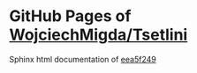 GitHub Pages of [WojciechMigda/Tsetlini](https://github.com/WojciechMigda/Tsetlini.git)
===
Sphinx html documentation of [eea5f249](https://github.com/WojciechMigda/Tsetlini/tree/eea5f24981859ce6dc06e38d927b28e62783beb2)

